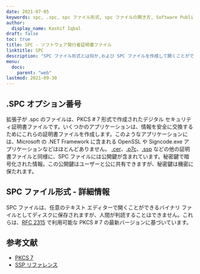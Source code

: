 ```yaml
---
date: 2021-07-05
keywords: spc, .spc, spc ファイル形式, spc ファイルの開き方, Software Publisher Certificate File
author:
  display_name: Kashif Iqbal
draft: false
toc: true
title: SPC - ソフトウェア発行者証明書ファイル
linktitle: SPC
description: "SPC ファイル形式とは何か,および SPC ファイルを作成して開くことができる API について学びます。"
menu:
  docs:
    parent: "web"
lastmod: 2021-09-30
---
```


## .SPC オプション番号

拡張子が .spc のファイルは、PKCS # 7 形式で作成されたデジタル セキュリティ証明書ファイルです。いくつかのアプリケーションは、情報を安全に交換するためにこれらの証明書ファイルを作成します。このようなアプリケーションには、Microsoft の .NET Framework に含まれる OpenSSL や Signcode.exe アプリケーションなどはほとんどありません。 [.cer](/web/cer/)、[.p7c](/web/p7c/)、[.ssp](/web/ssp/) などの他の証明書ファイルと同様に、SPC ファイルには公開鍵が含まれています。秘密鍵で暗号化された情報。この公開鍵はユーザーと公に共有できますが、秘密鍵は機密に保たれます。

## SPC ファイル形式 - 詳細情報

SPC ファイルは、任意のテキスト エディターで開くことができるバイナリ ファイルとしてディスクに保存されますが、人間が判読することはできません。これらは、[RFC 2315](https://datatracker.ietf.org/doc/html/rfc2315) で利用可能な PKCS # 7 の最新バージョンに基づいています。

## 参考文献

* [PKCS 7](https://en.wikipedia.org/wiki/PKCS_7)
* [SSP リファレンス](https://scalate.github.io/scalate/documentation/ssp-reference.html)

